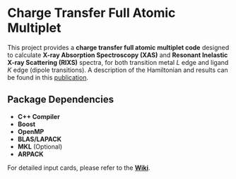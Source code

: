 # Charge Transfer Full Atomic Multiplet

This project provides a **charge transfer full atomic multiplet code** designed to calculate **X-ray Absorption Spectroscopy (XAS)** and **Resonant Inelastic X-ray Scattering (RIXS)** spectra, for both transition metal *L* edge and ligand *K* edge (dipole transitions). A description of the Hamiltonian and results can be found in this [publication](https://chemrxiv.org/engage/chemrxiv/article-details/6671eb0e5101a2ffa8e63407).

## Package Dependencies
- **C++ Compiler**
- **Boost**
- **OpenMP** 
- **BLAS/LAPACK**
- **MKL** (Optional)
- **ARPACK** 

For detailed input cards, please refer to the **[Wiki](https://github.com/khhsu0724/CTFAMultiplet/wiki/Input-Parameters)**.
